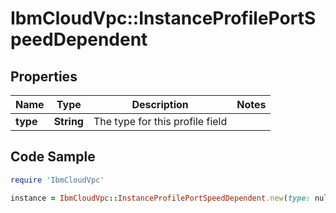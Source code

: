 # IbmCloudVpc::InstanceProfilePortSpeedDependent

## Properties

Name | Type | Description | Notes
------------ | ------------- | ------------- | -------------
**type** | **String** | The type for this profile field | 

## Code Sample

```ruby
require 'IbmCloudVpc'

instance = IbmCloudVpc::InstanceProfilePortSpeedDependent.new(type: null)
```


